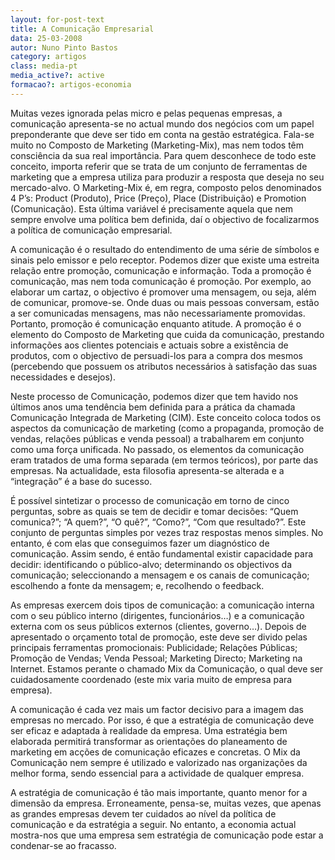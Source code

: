 ```yaml
---
layout: for-post-text
title: A Comunicação Empresarial
data: 25-03-2008
autor: Nuno Pinto Bastos
category: artigos
class: media-pt
media_active?: active
formacao?: artigos-economia
---
```


Muitas vezes ignorada pelas micro e pelas pequenas empresas, a comunicação apresenta-se no actual mundo dos negócios com um papel preponderante que deve ser tido em conta na gestão estratégica. Fala-se muito no Composto de Marketing (Marketing-Mix), mas nem todos têm consciência da sua real importância. Para quem desconhece de todo este conceito, importa referir que se trata de um conjunto de ferramentas de marketing que a empresa utiliza para produzir a resposta que deseja no seu mercado-alvo. O Marketing-Mix é, em regra, composto pelos denominados 4 P’s: Product (Produto), Price (Preço), Place (Distribuição) e Promotion (Comunicação). Esta última variável é precisamente aquela que nem sempre envolve uma política bem definida, daí o objectivo de focalizarmos a política de comunicação empresarial.

A comunicação é o resultado do entendimento de uma série de símbolos e sinais pelo emissor e pelo receptor. Podemos dizer que existe uma estreita relação entre promoção, comunicação e informação. Toda a promoção é comunicação, mas nem toda comunicação é promoção. Por exemplo, ao elaborar um cartaz, o objectivo é promover uma mensagem, ou seja, além de comunicar, promove-se. Onde duas ou mais pessoas conversam, estão a ser comunicadas mensagens, mas não necessariamente promovidas. Portanto, promoção é comunicação enquanto atitude. A promoção é o elemento do Composto de Marketing que cuida da comunicação, prestando informações aos clientes potenciais e actuais sobre a existência de produtos, com o objectivo de persuadi-los para a compra dos mesmos (percebendo que possuem os atributos necessários à satisfação das suas necessidades e desejos).

Neste processo de Comunicação, podemos dizer que tem havido nos últimos anos uma tendência bem definida para a prática da chamada Comunicação Integrada de Marketing (CIM). Este conceito coloca todos os aspectos da comunicação de marketing (como a propaganda, promoção de vendas, relações públicas e venda pessoal) a trabalharem em conjunto como uma força unificada. No passado, os elementos da comunicação eram tratados de uma forma separada (em termos teóricos), por parte das empresas. Na actualidade, esta filosofia apresenta-se alterada e a “integração” é a base do sucesso.

É possível sintetizar o processo de comunicação em torno de cinco perguntas, sobre as quais se tem de decidir e tomar decisões: “Quem comunica?”; “A quem?”, “O quê?”, “Como?”, “Com que resultado?”. Este conjunto de perguntas simples por vezes traz respostas menos simples. No entanto, é com elas que conseguimos fazer um diagnóstico de comunicação. Assim sendo, é então fundamental existir capacidade para decidir: identificando o público-alvo; determinando os objectivos da comunicação; seleccionando a mensagem e os canais de comunicação; escolhendo a fonte da mensagem; e, recolhendo o feedback.

As empresas exercem dois tipos de comunicação: a comunicação interna com o seu público interno (dirigentes, funcionários…) e a comunicação externa com os seus públicos externos (clientes, governo…). Depois de apresentado o orçamento total de promoção, este deve ser divido pelas principais ferramentas promocionais: Publicidade; Relações Públicas; Promoção de Vendas; Venda Pessoal; Marketing Directo; Marketing na Internet. Estamos perante o chamado Mix da Comunicação, o qual deve ser cuidadosamente coordenado (este mix varia muito de empresa para empresa).

A comunicação é cada vez mais um factor decisivo para a imagem das empresas no mercado. Por isso, é que a estratégia de comunicação deve ser eficaz e adaptada à realidade da empresa. Uma estratégia bem elaborada permitirá transformar as orientações do planeamento de marketing em acções de comunicação eficazes e concretas. O Mix da Comunicação nem sempre é utilizado e valorizado nas organizações da melhor forma, sendo essencial para a actividade de qualquer empresa.

A estratégia de comunicação é tão mais importante, quanto menor for a dimensão da empresa. Erroneamente, pensa-se, muitas vezes, que apenas as grandes empresas devem ter cuidados ao nível da política de comunicação e da estratégia a seguir. No entanto, a economia actual mostra-nos que uma empresa sem estratégia de comunicação pode estar a condenar-se ao fracasso.